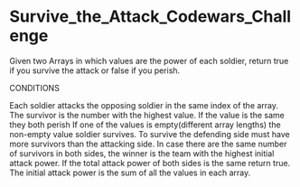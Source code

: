 # Survive_the_Attack_Codewars_Challenge
Given two Arrays in which values are the power of each soldier, return true if you survive the attack or false if you perish.

CONDITIONS

Each soldier attacks the opposing soldier in the same index of the array. The survivor is the number with the highest value.
If the value is the same they both perish
If one of the values is empty(different array lengths) the non-empty value soldier survives.
To survive the defending side must have more survivors than the attacking side.
In case there are the same number of survivors in both sides, the winner is the team with the highest initial attack power. If the total attack power of both sides is the same return true.
The initial attack power is the sum of all the values in each array.
